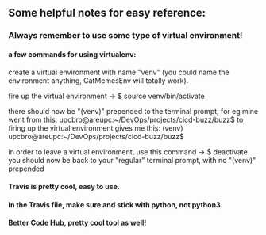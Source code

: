 ## Some helpful notes for easy reference:

### Always remember to use some type of virtual environment!  
#### a few commands for using virtualenv:

create a virtual environment with name "venv" (you could name the environment anything, CatMemesEnv will totally work).

fire up the virtual environment ->  $ source venv/bin/activate

there should now be "(venv)" prepended to the terminal prompt, for eg mine went from this:
    upcbro@areupc:~/DevOps/projects/cicd-buzz/buzz$
to firing up the virtual environment gives me this:
    (venv) upcbro@areupc:~/DevOps/projects/cicd-buzz/buzz$
    
in order to leave a virtual environment, use this command -> $ deactivate
you should now be back to your "regular" terminal prompt, with no "(venv)" prepended

#### Travis is pretty cool, easy to use.
#### In the Travis file, make sure and stick with python, not python3.

#### Better Code Hub, pretty cool tool as well!

